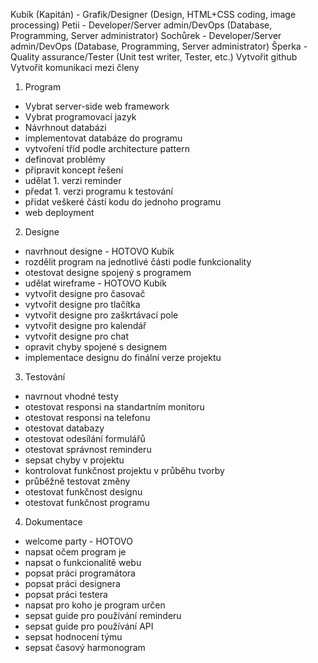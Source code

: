 Kubík (Kapitán) - Grafik/Designer (Design, HTML+CSS coding, image processing)
Petii - Developer/Server admin/DevOps (Database, Programming, Server administrator)
Sochůrek - Developer/Server admin/DevOps (Database, Programming, Server administrator)
Šperka - Quality assurance/Tester (Unit test writer, Tester, etc.) 
Vytvořit github
Vytvořit komunikaci mezi členy

1. Program
- Vybrat server-side web framework
- Vybrat programovací jazyk
- Návrhnout databázi
- implementovat databáze do programu
- vytvoření tříd podle architecture pattern
- definovat problémy
- připravit koncept řešení 
- udělat 1. verzi reminder 
- předat 1. verzi programu k testování
- přidat veškeré částí kodu do jednoho programu
- web deployment


2. Designe
- navrhnout designe - HOTOVO Kubík
- rozdělit program na jednotlivé části podle funkcionality
- otestovat designe spojený s programem 
- udělat wireframe - HOTOVO Kubík
- vytvořit designe pro časovač
- vytvořit designe pro tlačítka
- vytvořit designe pro zaškrtávací pole 
- vytvořit designe pro kalendář 
- vytvořit designe pro chat
- opravit chyby spojené s designem
- implementace designu do finální verze projektu



3. Testování
- navrnout vhodné testy
- otestovat responsi na standartním monitoru
- otestovat responsi na telefonu
- otestovat databazy 
- otestovat odesílání formulářů
- otestovat správnost reminderu
- sepsat chyby v projektu
- kontrolovat funkčnost projektu v průběhu tvorby
- průběžně testovat změny
- otestovat funkčnost designu
- otestovat funkčnost programu



4. Dokumentace
- welcome party - HOTOVO
- napsat očem program je
- napsat o funkcionalitě webu
- popsat práci programátora
- popsat práci designera
- popsat práci testera
- napsat pro koho je program určen
- sepsat guide pro používání reminderu
- sepsat guide pro používání API
- sepsat hodnocení týmu 
- sepsat časový harmonogram
